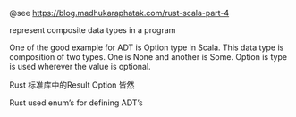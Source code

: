 @see https://blog.madhukaraphatak.com/rust-scala-part-4

represent composite data types in a program

One of the good example for ADT is Option type in Scala. This data type is composition of two types. One is None and another is Some. 
Option is type is used wherever the value is optional. 

Rust 标准库中的Result Option 皆然

Rust used enum’s for defining ADT’s